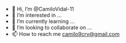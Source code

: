 - 👋 Hi, I’m @CamiloVidal-11
- 👀 I’m interested in ...
- 🌱 I’m currently learning ...
- 💞️ I’m looking to collaborate on ...
- 📫 How to reach me camilo9crv@gmail.com

<!---
CamiloVidal-11/CamiloVidal-11 is a ✨ special ✨ repository because its `README.md` (this file) appears on your GitHub profile.
You can click the Preview link to take a look at your changes.
--->
